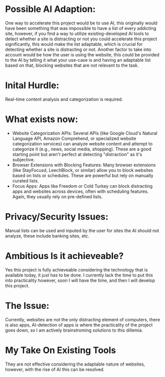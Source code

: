 # Possible AI Adaption:
One way to accelerate this project would be to use AI, this originally would have been something that was impossible to have a list of every addicting site, however, if you find a way to utilize existing-developed AI tools to detect whether a site is distracting or not you could accelerate this project significantly, this would make the list adaptable, which is crucial for detecting whether a site is distracting or not. Another factor to take into account would be how the user is using the website, this could be provided to the AI by telling it what your use-case is and having an adaptable list based on that, blocking websites that are not relevant to the task.

# Inital Hurdle:

Real-time content analysis and categorization is required.

# What exists now:

* Website Categorization APIs: Several APIs (like Google Cloud's Natural Language API, Amazon Comprehend, or specialized website categorization services) can analyze website content and attempt to categorize it (e.g., news, social media, shopping). These are a good starting point but aren't perfect at detecting "distraction" as it's subjective.
* Browser Extensions with Blocking Features: Many browser extensions (like StayFocusd, LeechBlock, or similar) allow you to block websites based on lists or schedules. These are powerful but rely on manually curated lists.
* Focus Apps: Apps like Freedom or Cold Turkey can block distracting apps and websites across devices, often with scheduling features. Again, they usually rely on pre-defined lists.

# Privacy/Security Issues:
Manual lists can be used and inputed by the user for sites the AI should not analyze, these include banking sites, etc.

# Ambitious Is it achieveable?

Yes this project is fully achieveable considering the technology that is available today, it just has to be done. I currently lack the time to put this into practicality however, soon I will have the time, and then I will develop this project.

# The Issue:
Currently, websites are not the only distracting element of computers, there is also apps, AI-detection of apps is where the practicality of the project goes down, so I am actively brainstroming solutions to this dillemia.

# My Take On Existing Tools
They are not effective considering the adaptable nature of websites, however, with the rise of AI this can be resolved.
